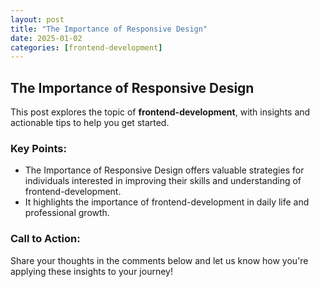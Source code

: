 ```yaml
---
layout: post
title: "The Importance of Responsive Design"
date: 2025-01-02
categories: [frontend-development]
---
```


## The Importance of Responsive Design

This post explores the topic of **frontend-development**, with insights and actionable tips to help you get started.

### Key Points:
- The Importance of Responsive Design offers valuable strategies for individuals interested in improving their skills and understanding of frontend-development.
- It highlights the importance of frontend-development in daily life and professional growth.

### Call to Action:
Share your thoughts in the comments below and let us know how you're applying these insights to your journey!
